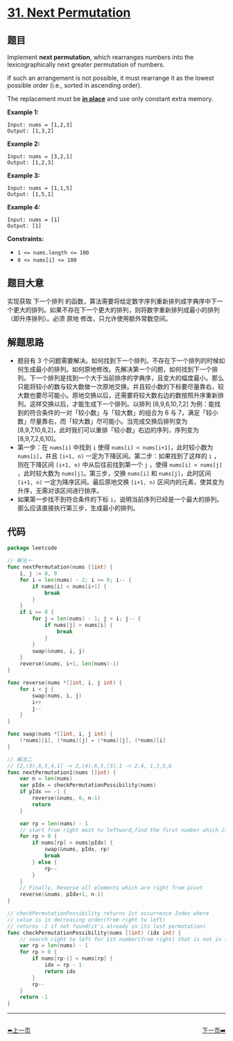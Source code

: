 # [31. Next Permutation](https://leetcode.com/problems/next-permutation/)


## 题目

Implement **next permutation**, which rearranges numbers into the lexicographically next greater permutation of numbers.

If such an arrangement is not possible, it must rearrange it as the lowest possible order (i.e., sorted in ascending order).

The replacement must be **[in place](http://en.wikipedia.org/wiki/In-place_algorithm)** and use only constant extra memory.

**Example 1:**

```
Input: nums = [1,2,3]
Output: [1,3,2]
```

**Example 2:**

```
Input: nums = [3,2,1]
Output: [1,2,3]
```

**Example 3:**

```
Input: nums = [1,1,5]
Output: [1,5,1]
```

**Example 4:**

```
Input: nums = [1]
Output: [1]
```

**Constraints:**

- `1 <= nums.length <= 100`
- `0 <= nums[i] <= 100`

## 题目大意

实现获取 下一个排列 的函数，算法需要将给定数字序列重新排列成字典序中下一个更大的排列。如果不存在下一个更大的排列，则将数字重新排列成最小的排列（即升序排列）。必须 原地 修改，只允许使用额外常数空间。

## 解题思路

- 题目有 3 个问题需要解决。如何找到下一个排列。不存在下一个排列的时候如何生成最小的排列。如何原地修改。先解决第一个问题，如何找到下一个排列。下一个排列是找到一个大于当前排序的字典序，且变大的幅度最小。那么只能将较小的数与较大数做一次原地交换。并且较小数的下标要尽量靠右，较大数也要尽可能小。原地交换以后，还需要将较大数右边的数按照升序重新排列。这样交换以后，才能生成下一个排列。以排列 [8,9,6,10,7,2] 为例：能找到的符合条件的一对「较小数」与「较大数」的组合为 6 与 7，满足「较小数」尽量靠右，而「较大数」尽可能小。当完成交换后排列变为 [8,9,7,10,6,2]，此时我们可以重排「较小数」右边的序列，序列变为 [8,9,7,2,6,10]。
- 第一步：在 `nums[i]` 中找到 `i` 使得 `nums[i] < nums[i+1]`，此时较小数为 `nums[i]`，并且 `[i+1, n)` 一定为下降区间。第二步：如果找到了这样的 `i` ，则在下降区间 `[i+1, n)` 中从后往前找到第一个 `j` ，使得 `nums[i] < nums[j]` ，此时较大数为 `nums[j]`。第三步，交换 `nums[i]` 和 `nums[j]`，此时区间 `[i+1, n)` 一定为降序区间。最后原地交换 `[i+1, n)` 区间内的元素，使其变为升序，无需对该区间进行排序。
- 如果第一步找不到符合条件的下标 `i`，说明当前序列已经是一个最大的排列。那么应该直接执行第三步，生成最小的排列。

## 代码

```go
package leetcode

// 解法一
func nextPermutation(nums []int) {
	i, j := 0, 0
	for i = len(nums) - 2; i >= 0; i-- {
		if nums[i] < nums[i+1] {
			break
		}
	}
	if i >= 0 {
		for j = len(nums) - 1; j > i; j-- {
			if nums[j] > nums[i] {
				break
			}
		}
		swap(&nums, i, j)
	}
	reverse(&nums, i+1, len(nums)-1)
}

func reverse(nums *[]int, i, j int) {
	for i < j {
		swap(nums, i, j)
		i++
		j--
	}
}

func swap(nums *[]int, i, j int) {
	(*nums)[i], (*nums)[j] = (*nums)[j], (*nums)[i]
}

// 解法二
// [2,(3),6,5,4,1] -> 2,(4),6,5,(3),1 -> 2,4, 1,3,5,6
func nextPermutation1(nums []int) {
	var n = len(nums)
	var pIdx = checkPermutationPossibility(nums)
	if pIdx == -1 {
		reverse(&nums, 0, n-1)
		return
	}

	var rp = len(nums) - 1
	// start from right most to leftward,find the first number which is larger than PIVOT
	for rp > 0 {
		if nums[rp] > nums[pIdx] {
			swap(&nums, pIdx, rp)
			break
		} else {
			rp--
		}
	}
	// Finally, Reverse all elements which are right from pivot
	reverse(&nums, pIdx+1, n-1)
}

// checkPermutationPossibility returns 1st occurrence Index where
// value is in decreasing order(from right to left)
// returns -1 if not found(it's already in its last permutation)
func checkPermutationPossibility(nums []int) (idx int) {
	// search right to left for 1st number(from right) that is not in increasing order
	var rp = len(nums) - 1
	for rp > 0 {
		if nums[rp-1] < nums[rp] {
			idx = rp - 1
			return idx
		}
		rp--
	}
	return -1
}

```


----------------------------------------------
<div style="display: flex;justify-content: space-between;align-items: center;">
<p><a href="https://books.halfrost.com/leetcode/ChapterFour/0001~0099/0030.Substring-with-Concatenation-of-All-Words/">⬅️上一页</a></p>
<p><a href="https://books.halfrost.com/leetcode/ChapterFour/0001~0099/0032.Longest-Valid-Parentheses/">下一页➡️</a></p>
</div>
